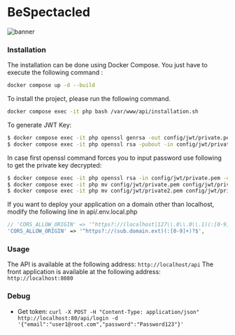 # BeSpectacled

![banner](https://zupimages.net/up/22/13/qnjm.jpg)

<!-- This project uses Symfony with API Platform and Vue.js. -->

### Installation

The installation can be done using Docker Compose. You just have to execute the following command :

```bash
docker compose up -d --build
```

To install the project, please run the following command.

```bash
docker compose exec -it php bash /var/www/api/installation.sh
```
To generate JWT Key:
```bash
$ docker compose exec -it php openssl genrsa -out config/jwt/private.pem -aes256 4096
$ docker compose exec -it php openssl rsa -pubout -in config/jwt/private.pem -out config/jwt/public.pem
```
In case first openssl command forces you to input password use following to get the private key decrypted:

```bash
$ docker compose exec -it php openssl rsa -in config/jwt/private.pem -out config/jwt/private2.pem
$ docker compose exec -it php mv config/jwt/private.pem config/jwt/private.pem-back
$ docker compose exec -it php mv config/jwt/private2.pem config/jwt/private.pem
```

If you want to deploy your application on a domain other than localhost, modify the following line in api/.env.local.php

```php
// 'CORS_ALLOW_ORIGIN' => '^https?://(localhost|127\\.0\\.0\\.1)(:[0-9]+)?$',
'CORS_ALLOW_ORIGIN' => '^https?://(sub.domain.ext)(:[0-9]+)?$',
```

### Usage

The API is available at the following address: `http://localhost/api`
The front application is available at the following address: `http://localhost:8080`

### Debug
* Get token: `curl -X POST -H "Content-Type: application/json" http://localhost:80/api/login -d '{"email":"user1@root.com","password":"Password123"}'`
